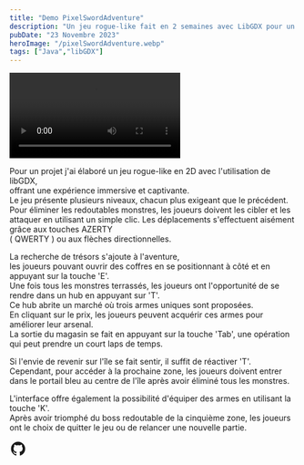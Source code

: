 ```yaml
---
title: "Demo PixelSwordAdventure"
description: "Un jeu rogue-like fait en 2 semaines avec LibGDX pour un projet Epitech."
pubDate: "23 Novembre 2023"
heroImage: "/pixelSwordAdventure.webp"
tags: ["Java","libGDX"]
---
```


<video controls>
  <source src="/pixelSwordVideo.mp4" type="video/mp4" />
</video>

Pour un projet j'ai élaboré un jeu rogue-like en 2D avec l'utilisation de libGDX, <br>
offrant une expérience immersive et captivante. <br>
Le jeu présente plusieurs niveaux, chacun plus exigeant que le précédent. <br>
Pour éliminer les redoutables monstres, les joueurs doivent les cibler et les attaquer en utilisant un simple clic. Les déplacements s'effectuent aisément grâce aux touches AZERTY <br>
( QWERTY ) ou aux flèches directionnelles.

La recherche de trésors s'ajoute à l'aventure,<br>
les joueurs pouvant ouvrir des coffres en se positionnant à côté et en appuyant sur la touche 'E'. <br>
Une fois tous les monstres terrassés, les joueurs ont l'opportunité de se rendre dans un hub en appuyant sur 'T'.<br>
Ce hub abrite un marché où trois armes uniques sont proposées.<br>
En cliquant sur le prix, les joueurs peuvent acquérir ces armes pour améliorer leur arsenal.<br>
La sortie du magasin se fait en appuyant sur la touche 'Tab', une opération qui peut prendre un court laps de temps.

Si l'envie de revenir sur l'île se fait sentir, il suffit de réactiver 'T'.<br>
Cependant, pour accéder à la prochaine zone, les joueurs doivent entrer dans le portail bleu au centre de l'île après avoir éliminé tous les monstres.

L'interface offre également la possibilité d'équiper des armes en utilisant la touche 'K'.<br>
Après avoir triomphé du boss redoutable de la cinquième zone, les joueurs ont le choix de quitter le jeu ou de relancer une nouvelle partie.

<div class="social-icons px-4 pb-5 pt-1 flex self-center justify-center sticky bottom-0 bg-base-200">
    <a href="https://github.com/TristanMey/Rogue-Like-main" target="_blank" class="mx-3" aria-label="Github" title="Github" style="margin-top:20px">
        <svg
            xmlns="http://www.w3.org/2000/svg"
            width="30"
            height="30"
            viewBox="0 0 24 24"
            style="fill: currentColor;transform: ;msFilter:;"
            ><path
                fill-rule="evenodd"
                clip-rule="evenodd"
                d="M12.026 2c-5.509 0-9.974 4.465-9.974 9.974 0 4.406 2.857 8.145 6.821 9.465.499.09.679-.217.679-.481 0-.237-.008-.865-.011-1.696-2.775.602-3.361-1.338-3.361-1.338-.452-1.152-1.107-1.459-1.107-1.459-.905-.619.069-.605.069-.605 1.002.07 1.527 1.028 1.527 1.028.89 1.524 2.336 1.084 2.902.829.091-.645.351-1.085.635-1.334-2.214-.251-4.542-1.107-4.542-4.93 0-1.087.389-1.979 1.024-2.675-.101-.253-.446-1.268.099-2.64 0 0 .837-.269 2.742 1.021a9.582 9.582 0 0 1 2.496-.336 9.554 9.554 0 0 1 2.496.336c1.906-1.291 2.742-1.021 2.742-1.021.545 1.372.203 2.387.099 2.64.64.696 1.024 1.587 1.024 2.675 0 3.833-2.33 4.675-4.552 4.922.355.308.675.916.675 1.846 0 1.334-.012 2.41-.012 2.737 0 .267.178.577.687.479C19.146 20.115 22 16.379 22 11.974 22 6.465 17.535 2 12.026 2z"
            ></path>